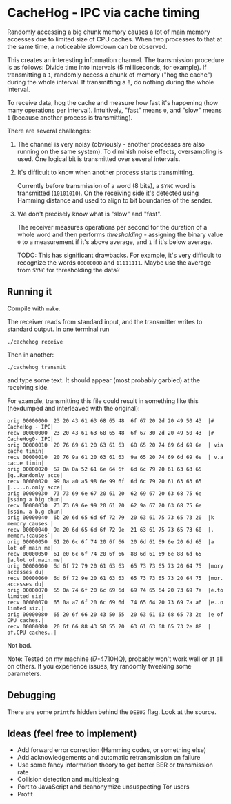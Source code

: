 # CacheHog - IPC via cache timing

Randomly accessing a big chunk memory causes a lot of main memory accesses due
to limited size of CPU caches. When two processes to that at the same time, a
noticeable slowdown can be observed.

This creates an interesting information channel. The transmission procedure is
as follows: Divide time into intervals (5 milliseconds, for example). If
transmitting a `1`, randomly access a chunk of memory ("hog the cache") during
the whole interval.  If transmitting a `0`, do nothing during the whole
interval.

To receive data, hog the cache and measure how fast it's happening (how many
operations per interval). Intuitively, "fast" means `0`, and "slow" means `1`
(because another process is transmitting).

There are several challenges:

1. The channel is very noisy (obviously - another processes are also running on
   the same system). To diminish noise effects, oversampling is used. One
   logical bit is transmitted over several intervals.

2. It's difficult to know when another process starts transmitting.

    Currently before transmission of a word (8 bits), a `SYNC` word is transmitted
    (`10101010`). On the receiving side it's detected using Hamming distance and
    used to align to bit boundaries of the sender.

3. We don't precisely know what is "slow" and "fast".

    The receiver measures operations per second for the duration of a whole word
    and then performs _thresholding_ - assigning the binary value `0` to a
    measurement if it's above average, and `1` if it's below average.

    TODO: This has significant drawbacks. For example, it's very difficult to
    recognize the words `00000000` and `11111111`. Maybe use the average from
    `SYNC` for thresholding the data?

## Running it

Compile with `make`.

The receiver reads from standard input, and the transmitter writes to standard
output. In one terminal run

    ./cachehog receive

Then in another:

    ./cachehog transmit

and type some text. It should appear (most probably garbled) at the receiving
side.

For example, transmitting this file could result in something like this
(hexdumped and interleaved with the original):

```
orig 00000000  23 20 43 61 63 68 65 48  6f 67 20 2d 20 49 50 43  |# CacheHog - IPC|
recv 00000000  23 20 43 61 63 68 65 48  6f 67 30 2d 20 49 50 43  |# CacheHog0- IPC|
orig 00000010  20 76 69 61 20 63 61 63  68 65 20 74 69 6d 69 6e  | via cache timin|
recv 00000010  20 76 9a 61 20 63 61 63  9a 65 20 74 69 6d 69 6e  | v.a cac.e timin|
orig 00000020  67 0a 0a 52 61 6e 64 6f  6d 6c 79 20 61 63 63 65  |g..Randomly acce|
recv 00000020  99 0a a0 a5 98 6e 99 6f  6d 6c 79 20 61 63 63 65  |.....n.omly acce|
orig 00000030  73 73 69 6e 67 20 61 20  62 69 67 20 63 68 75 6e  |ssing a big chun|
recv 00000030  73 73 69 6e 99 20 61 20  62 9a 67 20 63 68 75 6e  |ssin. a b.g chun|
orig 00000040  6b 20 6d 65 6d 6f 72 79  20 63 61 75 73 65 73 20  |k memory causes |
recv 00000040  9a 20 6d 65 6d 6f 72 9e  21 63 61 75 73 65 73 60  |. memor.!causes`|
orig 00000050  61 20 6c 6f 74 20 6f 66  20 6d 61 69 6e 20 6d 65  |a lot of main me|
recv 00000050  61 e0 6c 6f 74 20 6f 66  88 6d 61 69 6e 88 6d 65  |a.lot of.main.me|
orig 00000060  6d 6f 72 79 20 61 63 63  65 73 73 65 73 20 64 75  |mory accesses du|
recv 00000060  6d 6f 72 9e 20 61 63 63  65 73 73 65 73 20 64 75  |mor. accesses du|
orig 00000070  65 0a 74 6f 20 6c 69 6d  69 74 65 64 20 73 69 7a  |e.to limited siz|
recv 00000070  65 0a a7 6f 20 6c 69 6d  74 65 64 20 73 69 7a a6  |e..o limted siz.|
orig 00000080  65 20 6f 66 20 43 50 55  20 63 61 63 68 65 73 2e  |e of CPU caches.|
recv 00000080  20 6f 66 88 43 50 55 20  63 61 63 68 65 73 2e 88  | of.CPU caches..|
```

Not bad.

Note: Tested on my machine (i7-4710HQ), probably won't work well or at all on
others. If you experience issues, try randomly tweaking some parameters.

## Debugging

There are some `printf`s hidden behind the `DEBUG` flag. Look at the source.

## Ideas (feel free to implement)

- Add forward error correction (Hamming codes, or something else)
- Add acknowledgements and automatic retransmission on failure
- Use some fancy information theory to get better BER or transmission rate
- Collision detection and multiplexing
- Port to JavaScript and deanonymize unsuspecting Tor users
- Profit
